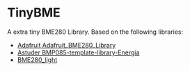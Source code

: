# TinyBME

A extra tiny BME280 Library. Based on the following libraries:

* [Adafruit Adafruit_BME280_Library](https://github.com/adafruit/Adafruit_BME280_Library)
* [Astuder BMP085-template-library-Energia](https://github.com/astuder/BMP085-template-library-Energia)
* [BME280_light](https://github.com/zen/BME280_light)
